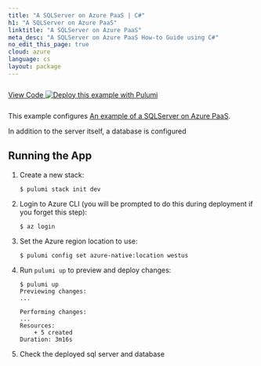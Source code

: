 ```yaml
---
title: "A SQLServer on Azure PaaS | C#"
h1: "A SQLServer on Azure PaaS"
linktitle: "A SQLServer on Azure PaaS"
meta_desc: "A SQLServer on Azure PaaS How-to Guide using C#"
no_edit_this_page: true
cloud: azure
language: cs
layout: package
---
```


<!-- WARNING: this page was generated by a tool. Do not edit it by hand. -->
<!-- To change it, please see https://github.com/pulumi/registry/tree/master/tools/mktutorial. -->

<p class="mb-4 inline-flex items-center">
    <a class="rounded-md font-display text-lg text-white bg-white border-2 border-blue-600 px-3 mr-2 whitespace-no-wrap hover:text-white" style="height: 45px; line-height: 41px;" href="https://github.com/pulumi/examples/tree/master/azure-cs-sqlserver" target="_blank">
        <span class="flex items-center">
            <i class="fab fa-github pr-1.5"></i>
            <span>View Code</span>
        </span>
    </a>
    <a href="https://app.pulumi.com/new?template=https://github.com/pulumi/examples/blob/master/azure-cs-sqlserver/README.md" target="_blank">
        <img src="https://get.pulumi.com/new/button.svg" alt="Deploy this example with Pulumi">
    </a>
</p>


This example configures [An example of a SQLServer on Azure PaaS](https://docs.microsoft.com/en-us/azure/azure-sql/database/logical-servers).

In addition to the server itself, a database is configured

## Running the App

1.  Create a new stack:

    ```
    $ pulumi stack init dev
    ```

1.  Login to Azure CLI (you will be prompted to do this during deployment if you forget this step):

    ```
    $ az login
    ```
1. Set the Azure region location to use:

    ```
    $ pulumi config set azure-native:location westus
    ```

1.  Run `pulumi up` to preview and deploy changes:

    ```
    $ pulumi up
    Previewing changes:
    ...

    Performing changes:
    ...
    Resources:
        + 5 created
    Duration: 3m16s
    ```

1.  Check the deployed sql server and database

